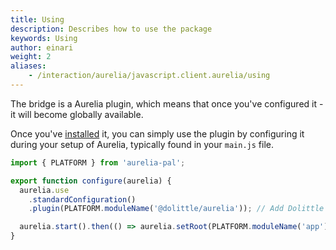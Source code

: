 ```yaml
---
title: Using
description: Describes how to use the package
keywords: Using
author: einari
weight: 2
aliases: 
    - /interaction/aurelia/javascript.client.aurelia/using
---
```

The bridge is a Aurelia plugin, which means that once you've configured it - it will become
globally available.

Once you've [installed](../installing) it, you can simply use the plugin by configuring it during your
setup of Aurelia, typically found in your `main.js` file.

```javascript
import { PLATFORM } from 'aurelia-pal';

export function configure(aurelia) {
  aurelia.use
    .standardConfiguration()
    .plugin(PLATFORM.moduleName('@dolittle/aurelia')); // Add Dolittle plugin

  aurelia.start().then(() => aurelia.setRoot(PLATFORM.moduleName('app')));
}
```
